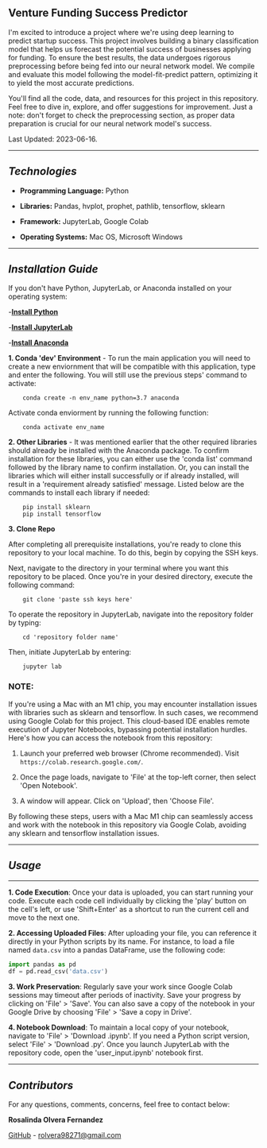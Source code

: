 ## Venture Funding Success Predictor

I'm excited to introduce a project where we're using deep learning to predict startup success. This project involves building a binary classification model that helps us forecast the potential success of businesses applying for funding. To ensure the best results, the data undergoes rigorous preprocessing before being fed into our neural network model. We compile and evaluate this model following the model-fit-predict pattern, optimizing it to yield the most accurate predictions.

You'll find all the code, data, and resources for this project in this repository. Feel free to dive in, explore, and offer suggestions for improvement. Just a note: don't forget to check the preprocessing section, as proper data preparation is crucial for our neural network model's success. 

Last Updated: 2023-06-16.


---

## *Technologies*

- **Programming Language:** Python
- **Libraries:** Pandas, hvplot, prophet, pathlib, tensorflow, sklearn

- **Framework:** JupyterLab, Google Colab
- **Operating Systems:** Mac OS, Microsoft Windows

---

## *Installation Guide*

If you don't have Python, JupyterLab, or Anaconda installed on your operating system:

-**[Install Python](https://www.python.org/downloads/)**

-**[Install JupyterLab](https://jupyter.org/install)**

-**[Install Anaconda](https://docs.anaconda.com/free/anaconda/install/index.html)**


**1. Conda 'dev' Environment** - To run the main application you will need to create a new enviornment that will be compatible with this application, type and enter the following. You will still use the previous steps' command to activate:

        conda create -n env_name python=3.7 anaconda

Activate conda enviorment by running the following function:

        conda activate env_name 

**2. Other Libraries** - It was mentioned earlier that the other required libraries should already be installed with the Anaconda package. To confirm installation for these libraries, you can either use the 'conda list' command followed by the library name to confirm installation. Or, you can install the libraries which will either install successfully or if already installed, will result in a 'requirement already satisfied' message. Listed below are the commands to install each library if needed:
        
        pip install sklearn
        pip install tensorflow


**3. Clone Repo**

After completing all prerequisite installations, you're ready to clone this repository to your local machine. To do this, begin by copying the SSH keys.

Next, navigate to the directory in your terminal where you want this repository to be placed. Once you're in your desired directory, execute the following command:

        git clone 'paste ssh keys here'

To operate the repository in JupyterLab, navigate into the repository folder by typing:

        cd 'repository folder name'

Then, initiate JupyterLab by entering:

        jupyter lab

### **NOTE:** 

If you're using a Mac with an M1 chip, you may encounter installation issues with libraries such as sklearn and tensorflow. In such cases, we recommend using Google Colab for this project. This cloud-based IDE enables remote execution of Jupyter Notebooks, bypassing potential installation hurdles. Here's how you can access the notebook from this repository:

1. Launch your preferred web browser (Chrome recommended). Visit `https://colab.research.google.com/`.

2. Once the page loads, navigate to 'File' at the top-left corner, then select 'Open Notebook'.

3. A window will appear. Click on 'Upload', then 'Choose File'.

By following these steps, users with a Mac M1 chip can seamlessly access and work with the notebook in this repository via Google Colab, avoiding any sklearn and tensorflow installation issues.

___

## *Usage*
---

**1. Code Execution**: Once your data is uploaded, you can start running your code. Execute each code cell individually by clicking the 'play' button on the cell's left, or use 'Shift+Enter' as a shortcut to run the current cell and move to the next one.

**2. Accessing Uploaded Files**: After uploading your file, you can reference it directly in your Python scripts by its name. For instance, to load a file named `data.csv` into a pandas DataFrame, use the following code: 
```python
import pandas as pd 
df = pd.read_csv('data.csv')
```

**3. Work Preservation**: Regularly save your work since Google Colab sessions may timeout after periods of inactivity. Save your progress by clicking on 'File' > 'Save'. You can also save a copy of the notebook in your Google Drive by choosing 'File' > 'Save a copy in Drive'.

**4. Notebook Download**: To maintain a local copy of your notebook, navigate to 'File' > 'Download .ipynb'. If you need a Python script version, select 'File' > 'Download .py'.
Once you launch JupyterLab with the repository code, open the 'user_input.ipynb' notebook first.

---

## *Contributors*

For any questions, comments, concerns, feel free to contact below: 

**Rosalinda Olvera Fernandez**

[GitHub](https://github.com/rolvera05) - rolvera98271@gmail.com
